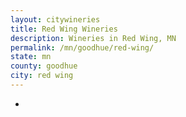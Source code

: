 ```yaml
---
layout: citywineries
title: Red Wing Wineries
description: Wineries in Red Wing, MN
permalink: /mn/goodhue/red-wing/
state: mn
county: goodhue
city: red wing
---
```

-
